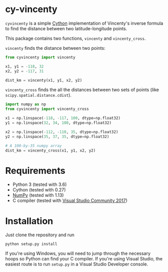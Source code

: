 # cy-vincenty

`cyvincenty` is a simple [Cython](https://github.com/cython/cython)
implementation of Vincenty's inverse formula to find the distance between two
latitude-longitude points.

This package contains two functions, `vincenty` and `vincenty_cross`.

`vincenty` finds the distance between two points:

```python
from cyvincenty import vincenty

x1, y1 = -118, 32
x2, y2 = -117, 31

dist_km = vincenty(x1, y1, x2, y2)
```


`vincenty_cross` finds the all the distances between two sets of points (like
`scipy.spatial.distance.cdist`).

```python
import numpy as np
from cyvincenty import vincenty_cross

x1 = np.linspace(-118, -117, 100, dtype=np.float32)
y1 = np.linspace(32, 34, 100, dtype=np.float32)

x2 = np.linspace(-112, -110, 35, dtype=np.float32)
y2 = np.linspace(35, 37, 35, dtype=np.float32)

# A 100-by-35 numpy array
dist_km = vincenty_cross(x1, y1, x2, y2)
```

# Requirements

- Python 3 (tested with 3.6)
- Cython (tested with 0.27)
- [NumPy](http://www.numpy.org/) (tested with 1.13)
- C compiler (tested with [Visual Studio Community 2017](https://www.visualstudio.com/downloads/))

# Installation

Just clone the repository and run

```
python setup.py install
```

If you're using Windows, you will need to jump through the necessary hoops so
Python can find your C compiler. If you're using Visual Studio, 
the easiest route is to run `setup.py` in a Visual Studio Developer console.
